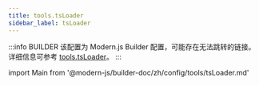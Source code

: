 ```yaml
---
title: tools.tsLoader
sidebar_label: tsLoader
---
```


:::info BUILDER
该配置为 Modern.js Builder 配置，可能存在无法跳转的链接。详细信息可参考 [tools.tsLoader](https://modernjs.dev/builder/zh/api/config-tools.html#tools-tsloader)。
:::

import Main from '@modern-js/builder-doc/zh/config/tools/tsLoader.md'

<Main />
